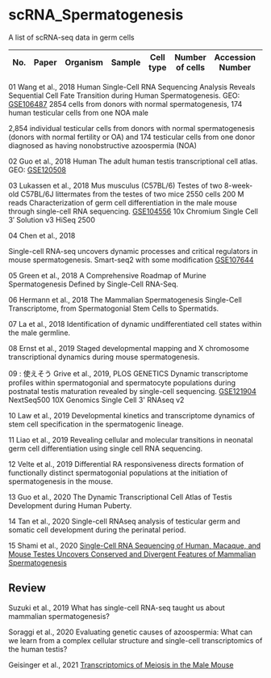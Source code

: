 # scRNA_Spermatogenesis
A list of scRNA-seq data in germ cells

| No. | Paper | Organism | Sample | Cell type | Number of cells | Accession Number | Strategy | Layout | Spots | Bases | Construction Protocol | Instrument | Analysis |
| -------- | -------- | -------- | -------- | -------- | -------- | -------- | -------- | -------- | -------- | -------- | -------- | -------- | -------- |

01
Wang et al., 2018
Human
Single-Cell RNA Sequencing Analysis Reveals Sequential Cell Fate Transition during Human Spermatogenesis.
GEO: [GSE106487](http://www.ncbi.nlm.nih.gov/geo/query/acc.cgi?acc=GSE106487)
2854 cells from donors with normal spermatogenesis, 174 human testicular cells from one NOA male

2,854 individual testicular cells from donors with normal spermatogenesis (donors with normal fertility or OA) and 174 testicular cells from one donor diagnosed as having nonobstructive azoospermia (NOA)

02
Guo et al., 2018
Human
The adult human testis transcriptional cell atlas.
GEO: [GSE120508](https://www.ncbi.nlm.nih.gov/geo/query/acc.cgi?acc=GSE120508)

03
Lukassen et al., 2018
Mus musculus (C57BL/6)
Testes of two 8-week-old C57BL/6J littermates
from the testes of two mice
2550 cells
200 M reads
Characterization of germ cell differentiation in the male mouse through single-cell RNA sequencing.
[GSE104556](https://www.ncbi.nlm.nih.gov/geo/query/acc.cgi?acc=GSE104556)
10x Chromium Single Cell 3′ Solution v3
HiSeq 2500

04
Chen et al., 2018

Single-cell RNA-seq uncovers dynamic processes and critical regulators in mouse spermatogenesis.
Smart-seq2 with some modification
[GSE107644](https://www.ncbi.nlm.nih.gov/geo/query/acc.cgi?acc=GSE107644)


05
Green et al., 2018
A Comprehensive Roadmap of Murine Spermatogenesis Defined by Single-Cell RNA-Seq.

06
Hermann et al., 2018
The Mammalian Spermatogenesis Single-Cell Transcriptome, from Spermatogonial Stem Cells to Spermatids.

07
La et al., 2018
Identification of dynamic undifferentiated cell states within the male germline.

08
Ernst et al., 2019
Staged developmental mapping and X chromosome transcriptional dynamics during mouse spermatogenesis.

09 : 使えそう
Grive et al., 2019, PLOS GENETICS
Dynamic transcriptome profiles within spermatogonial and spermatocyte populations during postnatal testis maturation revealed by single-cell sequencing.
[GSE121904](https://www.ncbi.nlm.nih.gov/geo/query/acc.cgi?acc=GSE121904)
NextSeq500
10X Genomics Single Cell 3' RNAseq v2

10
Law et al., 2019
Developmental kinetics and transcriptome dynamics of stem cell specification in the spermatogenic lineage.

11
Liao et al., 2019
Revealing cellular and molecular transitions in neonatal germ cell differentiation using single cell RNA sequencing.

12
Velte et al., 2019
Differential RA responsiveness directs formation of functionally distinct spermatogonial populations at the initiation of spermatogenesis in the mouse.

13
Guo et al., 2020
The Dynamic Transcriptional Cell Atlas of Testis Development during Human Puberty.

14
Tan et al., 2020
Single-cell RNAseq analysis of testicular germ and somatic cell development during the perinatal period.

15
Shami et al., 2020
[Single-Cell RNA Sequencing of Human, Macaque, and Mouse Testes Uncovers Conserved and Divergent Features of Mammalian Spermatogenesis](https://www.sciencedirect.com/science/article/pii/S1534580720303993?via%3Dihub)

## Review
Suzuki et al., 2019
What has single-cell RNA-seq taught us about mammalian spermatogenesis?

Soraggi et al., 2020
Evaluating genetic causes of azoospermia: What can we learn from a complex cellular structure and single-cell transcriptomics of the human testis?

Geisinger et al., 2021
[Transcriptomics of Meiosis in the Male Mouse](https://www.ncbi.nlm.nih.gov/pmc/articles/PMC7973102/)

